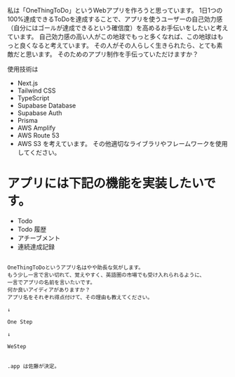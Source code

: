 私は「OneThingToDo」というWebアプリを作ろうと思っています。
1日1つの100%達成できるToDoを達成することで、アプリを使うユーザーの自己効力感（自分にはゴールが達成できるという確信度）を高めるお手伝いをしたいと考えています。
自己効力感の高い人がこの地球でもっと多くなれば、この地球はもっと良くなると考えています。
その人がその人らしく生きられたら、とても素敵だと思います。
そのためのアプリ制作を手伝っていただけますか？

使用技術は
- Next.js
- Tailwind CSS
- TypeScript
- Supabase Database
- Supabase Auth
- Prisma
- AWS Amplify
- AWS Route 53
- AWS S3
を考えています。
その他適切なライブラリやフレームワークを使用してください。

# アプリには下記の機能を実装したいです。
- Todo
- Todo 履歴
- アチーブメント
- 連続達成記録


~~~~~

OneThingToDoというアプリ名はやや助長な気がします。
もう少し一言で言い切れて、覚えやすく、英語圏の市場でも受け入れられるように、
一言でアプリの名前を言いたいです。
何か良いアイディアがありますか？
アプリ名をそれぞれ得点付けて、その理由も教えてください。

↓

One Step

↓

WeStep


.app は佐藤が決定。
